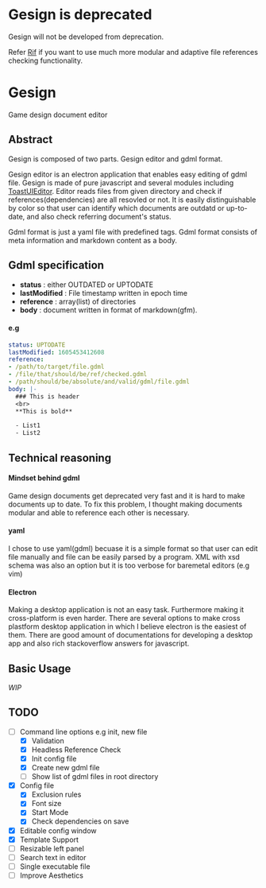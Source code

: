 # Gesign is deprecated

Gesign will not be developed from deprecation.

Refer [Rif](https://github.com/simhyeon/rif) if you want to use much more
modular and adaptive file references checking functionality.

# Gesign
Game design document editor

## Abstract
Gesign is composed of two parts. Gesign editor and gdml format.

Gesign editor is an electron application that enables easy editing of gdml file. Gesign is made of pure javascript and several modules including [ToastUIEditor](https://github.com/nhn/tui.editor). Editor reads files from given directory and check if references(dependencies) are all resovled or not. It is easily distinguishable by color so that user can identify which documents are outdatd or up-to-date, and also check referring document's status. 

Gdml format is just a yaml file with predefined tags. Gdml format consists of meta information and markdown content as a body.

## Gdml specification
- **status** : either OUTDATED or UPTODATE
- **lastModified** : File timestamp written in epoch time
- **reference** : array(list) of directories
- **body** : document written in format of markdown(gfm).

#### e.g
```yaml
status: UPTODATE
lastModified: 1605453412608 
reference: 
- /path/to/target/file.gdml
- /file/that/should/be/ref/checked.gdml
- /path/should/be/absolute/and/valid/gdml/file.gdml
body: |-
  ### This is header
  <br>
  **This is bold**

  - List1
  - List2
```

## Technical reasoning

#### Mindset behind gdml
Game design documents get deprecated very fast and it is hard to make documents up to date. To fix this problem, I thought making documents modular and able to reference each other is necessary.

#### yaml
I chose to use yaml(gdml) becuase it is a simple format so that user can edit file manually and file can be easily parsed by a program. XML with xsd schema was also an option but it is too verbose for baremetal editors (e.g vim)

#### Electron
Making a desktop application is not an easy task. Furthermore making it cross-platform is even harder. There are several options to make cross plastform desktop application in which I believe electron is the easiest of them. There are good amount of documentations for developing a desktop app and also rich stackoverflow answers for javascript.

## Basic Usage
*WIP*

## TODO 

- [ ] Command line options e.g init, new file
	- [x] Validation
	- [x] Headless Reference Check
	- [x] Init config file
	- [x] Create new gdml file
	- [ ] Show list of gdml files in root directory
- [x] Config file 
	- [x] Exclusion rules
	- [x] Font size
	- [x] Start Mode
	- [x] Check dependencies on save
- [x] Editable config window
- [x] Template Support
- [ ] Resizable left panel
- [ ] Search text in editor
- [ ] Single executable file
- [ ] Improve Aesthetics
